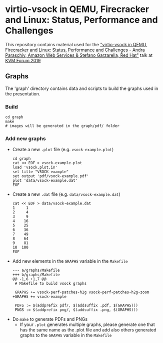 # virtio-vsock in QEMU, Firecracker and Linux: Status, Performance and Challenges

This repository contains material used for the ["virtio-vsock in QEMU, Firecracker and Linux: Status, Performance and Challenges - Andra Paraschiv, Amazon Web Services & Stefano Garzarella, Red Hat"](https://sched.co/TmwK) talk at [KVM Forum 2019](https://events.linuxfoundation.org/events/kvm-forum-2019/)

## Graphs
The 'graph' directory contains data and scripts to build the graphs used in the presentation.

### Build
```shell
cd graph
make
# images will be generated in the graph/pdf/ folder
```

### Add new graphs
* Create a new `.plot` file (e.g. `vsock-example.plot`)
  ```shell
  cd graph
  cat << EOF > vsock-example.plot
  load 'vsock.plot.in'
  set title "VSOCK example"
  set output 'pdf/vsock-example.pdf'
  plot 'data/vsock-example.dat'
  EOF
  ```
* Create a new `.dat` file (e.g. `data/vsock-example.dat`)
  ```shell
  cat << EOF > data/vsock-example.dat
  1     1
  2     4
  3     9
  4    16
  5    25
  6    36
  7    49
  8    64
  9    81
  10  100
  EOF
  ```
* Add new elements in the `GRAPHS` variable in the `Makefile`
  ```git
  --- a/graphs/Makefile
  +++ b/graphs/Makefile
  @@ -1,6 +1,7 @@
   # Makefile to build vsock graphs
 
   GRAPHS += vsock-perf-patches-h2g vsock-perf-patches-h2g-zoom
  +GRAPHS += vsock-example
 
   PDFS := $(addprefix pdf/, $(addsuffix .pdf, $(GRAPHS)))
   PNGS := $(addprefix png/, $(addsuffix .png, $(GRAPHS)))
  ```
* Do `make` to generate PDFs and PNGs
  * If your `.plot` generates multiple graphs, please generate one that has the same name as the .plot file and add also others generated graphs to the `GRAPHS` variable in the `Makefile`